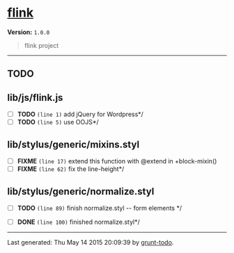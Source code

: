 # [flink]( https://github.com/AleksejDix/flink )

**Version:** `1.0.0`

> flink project

* * *

## TODO

## lib/js/flink.js

-  [ ] **TODO** `(line 1)`  add jQuery for Wordpress*/
-  [ ] **TODO** `(line 5)`  use OOJS*/

## lib/stylus/generic/mixins.styl

-  [ ] **FIXME** `(line 17)`  extend this function with @extend in +block-mixin()
-  [ ] **FIXME** `(line 62)`  fix the line-height*/

## lib/stylus/generic/normalize.styl

-  [ ] **TODO** `(line 89)`  finish normalize.styl -- form elements */
-  [ ] **DONE** `(line 100)`  finished normalize.styl*/


* * *

Last generated: Thu May 14 2015 20:09:39 by [grunt-todo](https://github.com/leny/grunt-todo).
